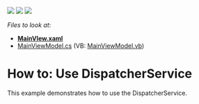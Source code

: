 <!-- default badges list -->
![](https://img.shields.io/endpoint?url=https://codecentral.devexpress.com/api/v1/VersionRange/128658205/14.2.3%2B)
[![](https://img.shields.io/badge/Open_in_DevExpress_Support_Center-FF7200?style=flat-square&logo=DevExpress&logoColor=white)](https://supportcenter.devexpress.com/ticket/details/T226425)
[![](https://img.shields.io/badge/📖_How_to_use_DevExpress_Examples-e9f6fc?style=flat-square)](https://docs.devexpress.com/GeneralInformation/403183)
<!-- default badges end -->
<!-- default file list -->
*Files to look at*:

* **[MainVIew.xaml](./CS/DXSample/View/MainVIew.xaml)**
* [MainViewModel.cs](./CS/DXSample/ViewModel/MainViewModel.cs) (VB: [MainViewModel.vb](./VB/DXSample/ViewModel/MainViewModel.vb))
<!-- default file list end -->
# How to: Use DispatcherService


This example demonstrates how to use the DispatcherService.

<br/>


